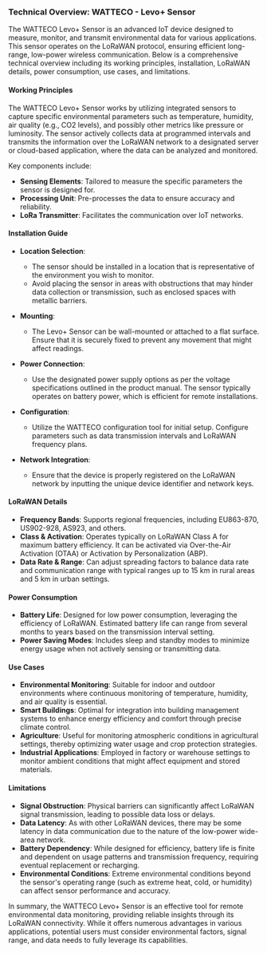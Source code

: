 ### Technical Overview: WATTECO - Levo+ Sensor

The WATTECO Levo+ Sensor is an advanced IoT device designed to measure, monitor, and transmit environmental data for various applications. This sensor operates on the LoRaWAN protocol, ensuring efficient long-range, low-power wireless communication. Below is a comprehensive technical overview including its working principles, installation, LoRaWAN details, power consumption, use cases, and limitations.

#### Working Principles

The WATTECO Levo+ Sensor works by utilizing integrated sensors to capture specific environmental parameters such as temperature, humidity, air quality (e.g., CO2 levels), and possibly other metrics like pressure or luminosity. The sensor actively collects data at programmed intervals and transmits the information over the LoRaWAN network to a designated server or cloud-based application, where the data can be analyzed and monitored.

Key components include:
- **Sensing Elements**: Tailored to measure the specific parameters the sensor is designed for.
- **Processing Unit**: Pre-processes the data to ensure accuracy and reliability.
- **LoRa Transmitter**: Facilitates the communication over IoT networks.

#### Installation Guide

- **Location Selection**: 
  - The sensor should be installed in a location that is representative of the environment you wish to monitor.
  - Avoid placing the sensor in areas with obstructions that may hinder data collection or transmission, such as enclosed spaces with metallic barriers.

- **Mounting**: 
  - The Levo+ Sensor can be wall-mounted or attached to a flat surface. Ensure that it is securely fixed to prevent any movement that might affect readings.

- **Power Connection**: 
  - Use the designated power supply options as per the voltage specifications outlined in the product manual. The sensor typically operates on battery power, which is efficient for remote installations.

- **Configuration**:
  - Utilize the WATTECO configuration tool for initial setup. Configure parameters such as data transmission intervals and LoRaWAN frequency plans.

- **Network Integration**:
  - Ensure that the device is properly registered on the LoRaWAN network by inputting the unique device identifier and network keys.

#### LoRaWAN Details

- **Frequency Bands**: Supports regional frequencies, including EU863-870, US902-928, AS923, and others.
- **Class & Activation**: Operates typically on LoRaWAN Class A for maximum battery efficiency. It can be activated via Over-the-Air Activation (OTAA) or Activation by Personalization (ABP).
- **Data Rate & Range**: Can adjust spreading factors to balance data rate and communication range with typical ranges up to 15 km in rural areas and 5 km in urban settings.

#### Power Consumption

- **Battery Life**: Designed for low power consumption, leveraging the efficiency of LoRaWAN. Estimated battery life can range from several months to years based on the transmission interval setting.
- **Power Saving Modes**: Includes sleep and standby modes to minimize energy usage when not actively sensing or transmitting data.

#### Use Cases

- **Environmental Monitoring**: Suitable for indoor and outdoor environments where continuous monitoring of temperature, humidity, and air quality is essential.
- **Smart Buildings**: Optimal for integration into building management systems to enhance energy efficiency and comfort through precise climate control.
- **Agriculture**: Useful for monitoring atmospheric conditions in agricultural settings, thereby optimizing water usage and crop protection strategies.
- **Industrial Applications**: Employed in factory or warehouse settings to monitor ambient conditions that might affect equipment and stored materials.

#### Limitations

- **Signal Obstruction**: Physical barriers can significantly affect LoRaWAN signal transmission, leading to possible data loss or delays.
- **Data Latency**: As with other LoRaWAN devices, there may be some latency in data communication due to the nature of the low-power wide-area network.
- **Battery Dependency**: While designed for efficiency, battery life is finite and dependent on usage patterns and transmission frequency, requiring eventual replacement or recharging.
- **Environmental Conditions**: Extreme environmental conditions beyond the sensor's operating range (such as extreme heat, cold, or humidity) can affect sensor performance and accuracy.

In summary, the WATTECO Levo+ Sensor is an effective tool for remote environmental data monitoring, providing reliable insights through its LoRaWAN connectivity. While it offers numerous advantages in various applications, potential users must consider environmental factors, signal range, and data needs to fully leverage its capabilities.